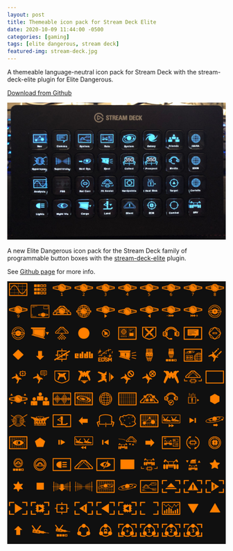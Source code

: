 ```yaml
---
layout: post
title: Themeable icon pack for Stream Deck Elite
date: 2020-10-09 11:44:00 -0500
categories: [gaming]
tags: [elite dangerous, stream deck]
featured-img: stream-deck.jpg
---
```

A themeable language-neutral icon pack for Stream Deck with the stream-deck-elite plugin for Elite Dangerous.

[Download from Github](https://github.com/Ordo-Corona-Stellarum/streamdeck-elite-icons)

<!--more-->

![stream-deck-elite](/assets/images/stream-deck.jpg)

A new Elite Dangerous icon pack for the Stream Deck family of programmable button boxes with the [stream-deck-elite](https://github.com/mhwlng/streamdeck-elite) plugin.

See [Github page](https://github.com/Ordo-Corona-Stellarum/streamdeck-elite-icons) for more info.

![Sidewinder OrangeTheme](/assets/images/Sidewinder%20Orange.png)